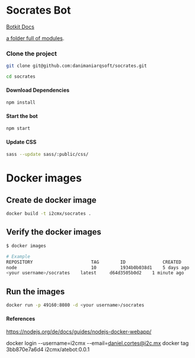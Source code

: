 # Socrates Bot

[Botkit Docs](https://botkit.ai/docs/v4)

[a folder full of modules](https://botkit.ai/docs/v4/core.html#organize-your-bot-code). 


### Clone the project

```bash
git clone git@github.com:danimaniarqsoft/socrates.git

cd socrates
```

#### Download Dependencies

```bash
npm install
```


#### Start the bot

```bash
npm start
```

#### Update CSS

```bash
sass --update sass/:public/css/
```


# Docker images

## Create de docker image

```bash
docker build -t i2cmx/socrates .
```

## Verify the docker images

```bash
$ docker images

# Example
REPOSITORY                      TAG        ID              CREATED
node                            10         1934b0b038d1    5 days ago
<your username>/socrates    latest     d64d3505b0d2    1 minute ago
```

## Run the images

```bash
docker run -p 49160:8080 -d <your username>/socrates
```



#### References

https://nodejs.org/de/docs/guides/nodejs-docker-webapp/



docker login --username=i2cmx --email=daniel.cortes@i2c.mx
docker tag 3bb870e7a6d4 i2cmx/atebot:0.0.1

